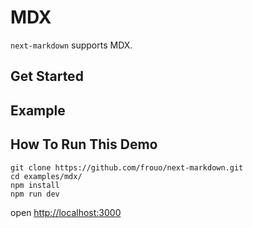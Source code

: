 # MDX

`next-markdown` supports MDX.

## Get Started

## Example

## How To Run This Demo

```
git clone https://github.com/frouo/next-markdown.git
cd examples/mdx/
npm install
npm run dev
```

open [http://localhost:3000](http://localhost:3000)
